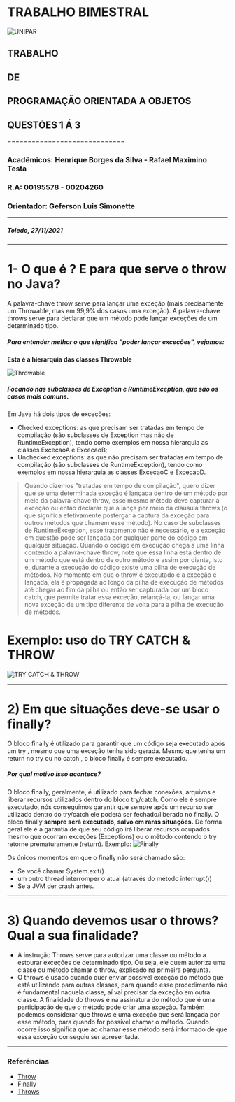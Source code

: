 #  TRABALHO BIMESTRAL
![UNIPAR ](https://www.calendariodovestibular.com.br/wp-content/uploads/2013/03/post_unipar.png) 

## TRABALHO  
## DE
## PROGRAMAÇÃO ORIENTADA A OBJETOS 
## QUESTÕES 1 Á 3
=============================
   

### Acadêmicos: Henrique Borges da Silva - Rafael Maximino Testa
### R.A: 00195578 - 00204260
### Orientador: Geferson Luis Simonette
*******
#####   Toledo, 27/11/2021

*****
# 1- O que é ? E para que serve o throw no Java? 
 A palavra-chave throw serve para lançar uma exceção (mais precisamente um Throwable, mas em 99,9% dos casos uma exceção). A palavra-chave throws serve para declarar que um método pode lançar exceções de um determinado tipo.

##### Para entender melhor o que significa "poder lançar exceções", vejamos:
 **Esta é a hierarquia das classes Throwable**

![Throwable](https://www.oracle.com/technetwork/es/images/img1-5928057.png)
##### Focando nas subclasses de Exception e RuntimeException, que são os casos mais comuns.

Em Java há dois tipos de exceções:
* Checked exceptions: as que precisam ser tratadas em tempo de compilação (são subclasses de Exception mas não de RuntimeException), tendo como exemplos em nossa hierarquia as classes ExcecaoA e ExcecaoB;
* Unchecked exceptions: as que não precisam ser tratadas em tempo de compilação (são subclasses de RuntimeException), tendo como exemplos em nossa hierarquia as classes ExcecaoC e ExcecaoD.

> Quando dizemos "tratadas em tempo de compilação", quero dizer que se uma determinada exceção é lançada dentro de um método por meio da palavra-chave throw, esse mesmo método deve capturar a exceção ou então declarar que a lança por meio da cláusula throws (o que significa efetivamente postergar a captura da exceção para outros métodos que chamem esse método). No caso de subclasses de RuntimeException, esse tratamento não é necessário, e a exceção em questão pode ser lançada por qualquer parte do código em qualquer situação.
Quando o código em execução chega a uma linha contendo a palavra-chave throw, note que essa linha está dentro de um método que está dentro de outro método e assim por diante, isto é, durante a execução do código existe uma pilha de execução de métodos. No momento em que o throw é executado e a exceção é lançada, ela é propagada ao longo da pilha de execução de métodos até chegar ao fim da pilha ou então ser capturada por um bloco catch, que permite tratar essa exceção, relançá-la, ou lançar uma nova exceção de um tipo diferente de volta para a pilha de execução de métodos.


# Exemplo: uso do **TRY CATCH** & **THROW** 

![TRY CATCH & THROW](https://s3.amazonaws.com/webucator-how-tos/2052.png)
****
# 2) Em que situações deve-se usar o finally? 
O bloco finally é utilizado para garantir que um código seja executado após um try , mesmo que uma exceção tenha sido gerada. Mesmo que tenha um return no try ou no catch , o bloco finally é sempre executado.
##### Por qual motivo isso acontece?
O bloco finally, geralmente, é utilizado para fechar conexões, arquivos e liberar recursos utilizados dentro do bloco try/catch. Como ele é sempre executado, nós conseguimos garantir que sempre após um recurso ser utilizado dentro do try/catch ele poderá ser fechado/liberado no finally.
O bloco finally **sempre será executado, salvo em raras situações.**
De forma geral ele é a garantia de que seu código irá liberar recursos ocupados mesmo que ocorram exceções (Exceptions) ou o método contendo o try retorne prematuramente (return).
Exemplo:
![Finally](https://www.galinhaprogramadora.com.br/wp-content/uploads/2019/06/codigo-exemplo-blocos-try-catch-finally-1024x503.png)


Os únicos momentos em que o finally não será chamado são:
* Se você chamar System.exit()
* um outro thread interromper o atual (através do método interrupt())
* Se a JVM der crash antes.
****
# 3) Quando devemos usar o throws? Qual a sua finalidade? 
* A instrução Throws serve para autorizar uma classe ou método a estourar exceções de determinado tipo. Ou seja, ele quem autoriza uma classe ou método chamar o throw, explicado na primeira pergunta.
* O throws é usado quando quer enviar possível exceção do método que está utilizando para outras classes, para quando esse procedimento não é fundamental naquela classe, aí vai precisar da exceção em outra classe. A finalidade do throws é na assinatura do método que é uma participação de que o método pode criar uma exceção. Também podemos considerar que throws é uma exceção que será lançada por esse método, para quando for possível chamar o método. Quando ocorre isso significa que ao chamar esse método será informado de que essa exceção conseguiu ser apresentada.
****
### Referências 
 *  [Throw ](https://developer.mozilla.org/pt-BR/docs/Web/JavaScript/Reference/Statements/throw)
 *  [Finally](https://www.guj.com.br/t/finally/75238)
  *  [Throws](https://www.guj.com.br/t/throw-e-throws/39358)

